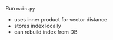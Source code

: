 Run `main.py`

- uses inner product for vector distance
- stores index locally
- can rebuild index from DB
